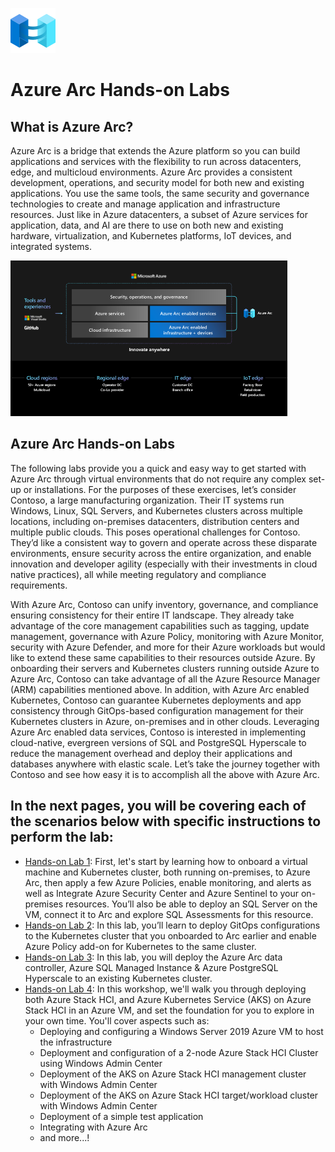 ![](media/Arc-logo.png)
# Azure Arc Hands-on Labs
## What is Azure Arc?
Azure Arc is a bridge that extends the Azure platform so you can build applications and services with the flexibility to run across datacenters, edge, and multicloud environments. Azure Arc provides a consistent development, operations, and security model for both new and existing applications. You use the same tools, the same security and governance technologies to create and manage application and infrastructure resources. Just like in Azure datacenters, a subset of Azure services for application, data, and AI are there to use on both new and existing hardware, virtualization, and Kubernetes platforms, IoT devices, and integrated systems.
   
![](media/azurearc-flow.png)

## Azure Arc Hands-on Labs
The following labs provide you a quick and easy way to get started with Azure Arc through virtual environments that do not require any complex set-up or installations. For the purposes of these exercises, let’s consider Contoso, a large manufacturing organization. Their IT systems run Windows, Linux, SQL Servers, and Kubernetes clusters across multiple locations, including on-premises datacenters, distribution centers and multiple public clouds. This poses operational challenges for Contoso. They’d like a consistent way to govern and operate across these disparate environments, ensure security across the entire organization, and enable innovation and developer agility (especially with their investments in cloud native practices), all while meeting regulatory and compliance requirements.

With Azure Arc, Contoso can unify inventory, governance, and compliance ensuring consistency for their entire IT landscape. They already take advantage of the core management capabilities such as tagging, update management, governance with Azure Policy, monitoring with Azure Monitor, security with Azure Defender, and more for their Azure workloads but would like to extend these same capabilities to their resources outside Azure. By onboarding their servers and Kubernetes clusters running outside Azure to Azure Arc, Contoso can take advantage of all the Azure Resource Manager (ARM) capabilities mentioned above. In addition, with Azure Arc enabled Kubernetes, Contoso can guarantee Kubernetes deployments and app consistency through GitOps-based configuration management for their Kubernetes clusters in Azure, on-premises and in other clouds.
Leveraging Azure Arc enabled data services, Contoso is interested in implementing cloud-native, evergreen versions of SQL and PostgreSQL Hyperscale to reduce the management overhead and deploy their applications and databases anywhere with elastic scale.
Let’s take the journey together with Contoso and see how easy it is to accomplish all the above with Azure Arc.

## In the next pages, you will be covering each of the scenarios below with specific instructions to perform the lab:

  * [Hands-on Lab 1](./HOL-1-azure-arc-servers): First, let's start by learning how to onboard a virtual machine and Kubernetes cluster, both running on-premises, to Azure Arc, then apply a few Azure Policies, enable monitoring, and alerts as well as Integrate Azure Security Center and Azure Sentinel to your on-premises resources. You’ll also be able to deploy an SQL Server on the VM, connect it to Arc and explore SQL Assessments for this resource.
  * [Hands-on Lab 2](./HOL-2-gitops-cluster): In this lab, you’ll learn to deploy GitOps configurations to the Kubernetes cluster that you onboarded to Arc earlier and enable Azure Policy add-on for Kubernetes to the same cluster.
  * [Hands-on Lab 3](./HOL-3-azure-arc-data-services): In this lab, you will deploy the Azure Arc data controller, Azure SQL Managed Instance & Azure PostgreSQL Hyperscale to an existing Kubernetes cluster.
  * [Hands-on Lab 4](./HOL-4-azure-stack-hci): In this workshop, we'll walk you through deploying both Azure Stack HCI, and Azure Kubernetes Service (AKS) on Azure Stack HCI in an Azure VM, and set the foundation for you to explore in your own time. You'll cover aspects such as:
    -  Deploying and configuring a Windows Server 2019 Azure VM to host the infrastructure
    -  Deployment and configuration of a 2-node Azure Stack HCI Cluster using Windows Admin Center
    -  Deployment of the AKS on Azure Stack HCI management cluster with Windows Admin Center
    -  Deployment of the AKS on Azure Stack HCI target/workload cluster with Windows Admin Center
    -  Deployment of a simple test application
    -  Integrating with Azure Arc
    -  and more...!
